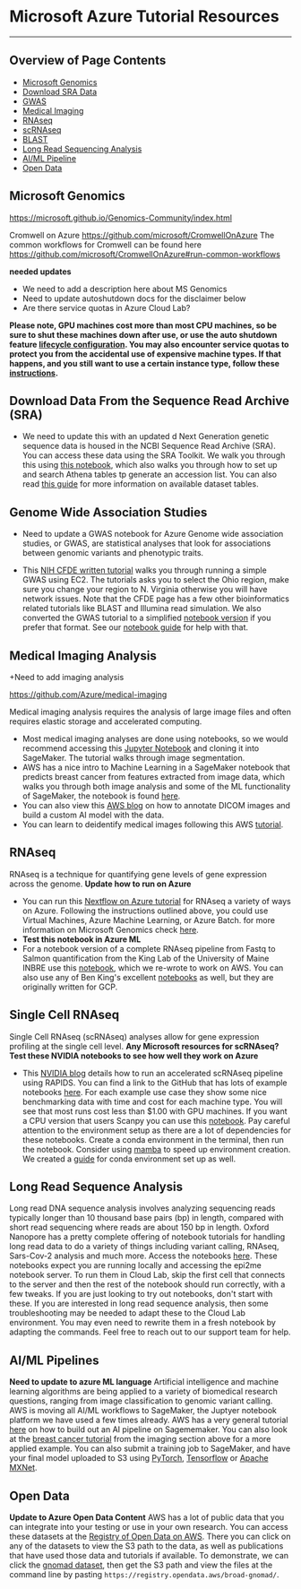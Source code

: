 # Microsoft Azure Tutorial Resources

---------------------------------
## Overview of Page Contents

+ [Microsoft Genomics](#Bio)
+ [Download SRA Data](#SRA)
+ [GWAS](#GWAS)
+ [Medical Imaging](#IM)
+ [RNAseq](#RNA)
+ [scRNAseq](#sc)
+ [BLAST](#bl)
+ [Long Read Sequencing Analysis](#Long)
+ [AI/ML Pipeline](#AI)
+ [Open Data](#OPEN)

## **Microsoft Genomics** <a name="Bio"></a>

https://microsoft.github.io/Genomics-Community/index.html

Cromwell on Azure https://github.com/microsoft/CromwellOnAzure
The common workflows for Cromwell can be found here https://github.com/microsoft/CromwellOnAzure#run-common-workflows

**needed updates**
+ We need to add a description here about MS Genomics
+ Need to update autoshutdown docs for the disclaimer below
+ Are there service quotas in Azure Cloud Lab?  
 
 **Please note, GPU machines cost more than most CPU machines, so be sure to shut these machines down after use, or use the auto shutdown feature [lifecycle configuration](/docs/auto-shutdown-instance.md). You may also encounter service quotas to protect you from the accidental use of expensive machine types. If that happens, and you still want to use a certain instance type, follow these [instructions](/docs/service_quotas.md).**

## **Download Data From the Sequence Read Archive (SRA)** <a name="SRA"></a>
+ We need to update this with an updated d
Next Generation genetic sequence data is housed in the NCBI Sequence Read Archive (SRA). You can access these data using the SRA Toolkit. We walk you through this using [this notebook](/tutorials/notebooks/SRADownload), which also walks you through how to set up and search Athena tables tp generate an accession list. You can also read [this guide](https://www.ncbi.nlm.nih.gov/sra/docs/sra-aws-download/) for more information on available dataset tables.

## **Genome Wide Association Studies** <a name="GWAS"></a>
+ Need to update a GWAS notebook for Azure
Genome wide association studies, or GWAS, are statistical analyses that look for associations between genomic variants and phenotypic traits.
- This [NIH CFDE written tutorial](https://training.nih-cfde.org/en/latest/Bioinformatic-Analyses/GWAS-in-the-cloud
) walks you through running a simple GWAS using EC2. The tutorials asks you to select the Ohio region, make sure you change your region to N. Virginia otherwise you will have network issues. Note that the CFDE page has a few other bioinformatics related tutorials like BLAST and Illumina read simulation. We also converted the GWAS tutorial to a simplified [notebook version](/tutorials/notebooks/GWAS) if you prefer that format. See our [notebook guide](/docs/Jupyter_notebook.md) for help with that.

## **Medical Imaging Analysis** <a name="IM"></a>
+Need to add imaging analysis

https://github.com/Azure/medical-imaging

Medical imaging analysis requires the analysis of large image files and often requires elastic storage and accelerated computing.
- Most medical imaging analyses are done using notebooks, so we would recommend accessing this [Jupyter Notebook](/tutorials/notebooks/SpleenLiverSegmentation) and cloning it into SageMaker. The tutorial walks through image segmentation.
- AWS has a nice intro to Machine Learning in a SageMaker notebook that predicts breast cancer from features extracted from image data, which walks you through both image analysis and some of the ML functionality of SageMaker, the notebook is found [here](https://github.com/aws/amazon-sagemaker-examples/blob/main/introduction_to_applying_machine_learning/breast_cancer_prediction/Breast%20Cancer%20Prediction.ipynb).
- You can also view this [AWS blog](https://aws.amazon.com/blogs/machine-learning/annotate-dicom-images-and-build-an-ml-model-using-the-monai-framework-on-amazon-sagemaker/) on how to annotate DICOM images and build a custom AI model with the data.
- You can learn to deidentify medical images following this AWS [tutorial](https://aws.amazon.com/blogs/machine-learning/de-identify-medical-images-with-the-help-of-amazon-comprehend-medical-and-amazon-rekognition/).

## **RNAseq** <a name="RNA"></a>
RNAseq is a technique for quantifying gene levels of gene expression across the genome. 
**Update how to run on Azure**
- You can run this [Nextflow on Azure tutorial](https://microsoft.github.io/Genomics-Community/mydoc_nextflow.html) for RNAseq a variety of ways on Azure. Following the instructions outlined above, you could use Virtual Machines, Azure Machine Learning, or Azure Batch. for more information on Microsoft Genomics check [here](/docs/Genomics_Workflows.md).
- **Test this notebook in Azure ML**
- For a notebook version of a complete RNAseq pipeline from Fastq to Salmon quantification from the King Lab of the University of Maine INBRE use this [notebook](/tutorials/notebooks/rnaseq-myco-tutorial-main), which we re-wrote to work on AWS. You can also use any of Ben King's excellent [notebooks](https://github.com/King-Laboratory/rnaseq-myco-notebook) as well, but they are originally written for GCP.

## **Single Cell RNAseq** <a name="sc"></a>
Single Cell RNAseq (scRNAseq) analyses allow for gene expression profiling at the single cell level.
**Any Microsoft resources for scRNAseq?**
**Test these NVIDIA notebooks to see how well they work on Azure**
-  This [NVIDIA blog](https://developer.nvidia.com/blog/accelerating-single-cell-genomic-analysis-using-rapids/) details how to run an accelerated scRNAseq pipeline using RAPIDS. You can find a link to the GitHub that has lots of example notebooks [here](https://github.com/clara-parabricks/rapids-single-cell-examples). For each example use case they show some nice benchmarking data with time and cost for each machine type. You will see that most runs cost less than $1.00 with GPU machines. If you want a CPU version that users Scanpy you can use this [notebook](https://github.com/clara-parabricks/rapids-single-cell-examples/blob/master/notebooks/hlca_lung_cpu_analysis.ipynb). Pay careful attention to the environment setup as there are a lot of dependencies for these notebooks. Create a conda environment in the terminal, then run the notebook. Consider using [mamba](https://github.com/mamba-org/mamba) to speed up environment creation. We created a [guide](/docs/create_conda_env.md) for conda environment set up as well.

## **Long Read Sequence Analysis** <a name="Long"></a>
Long read DNA sequence analysis involves analyzing sequencing reads typically longer than 10 thousand base pairs (bp) in length, compared with short read sequencing where reads are about 150 bp in length.
Oxford Nanopore has a pretty complete offering of notebook tutorials for handling long read data to do a variety of things including variant calling, RNAseq, Sars-Cov-2 analysis and much more. Access the notebooks [here](https://labs.epi2me.io/nbindex/).  These notebooks expect you are running locally and accessing the epi2me notebook server. To run them in Cloud Lab, skip the first cell that connects to the server and then the rest of the notebook should run correctly, with a few tweaks. If you are just looking to try out notebooks, don't start with these. If you are interested in long read sequence analysis, then some troubleshooting may be needed to adapt these to the Cloud Lab environment. You may even need to rewrite them in a fresh notebook by adapting the commands. Feel free to reach out to our support team for help.

## **AI/ML Pipelines** <a name="AI"></a>
**Need to update to azure ML language**
Artificial intelligence and machine learning algorithms are being applied to a variety of biomedical research questions, ranging from image classification to genomic variant calling. AWS is moving all AI/ML workflows to SageMaker, the Juptyer notebook platform we have used a few times already. AWS has a very general tutorial [here](https://aws.amazon.com/getting-started/hands-on/build-train-deploy-machine-learning-model-sagemaker/) on how to build out an AI pipeline on Sagememaker. You can also look at the [breast cancer tutorial](https://github.com/aws/amazon-sagemaker-examples/blob/main/introduction_to_applying_machine_learning/breast_cancer_prediction/Breast%20Cancer%20Prediction.ipynb) from the imaging section above for a more applied example. 
You can also submit a training job to SageMaker, and have your final model uploaded to S3 using [PyTorch](https://sagemaker.readthedocs.io/en/stable/frameworks/pytorch/using_pytorch.html#train-a-model-with-pytorch), [Tensorflow](https://docs.aws.amazon.com/sagemaker/latest/dg/tf.html) or [Apache MXNet](https://docs.aws.amazon.com/sagemaker/latest/dg/mxnet.html).

## **Open Data** <a name="OPEN"></a>
**Update to Azure Open Data Content**
AWS has a lot of public data that you can integrate into your testing or use in your own research. You can access these datasets at the [Registry of Open Data on AWS](https://registry.opendata.aws/). There you can click on any of the datasets to view the S3 path to the data, as well as publications that have used those data and tutorials if available. To demonstrate, we can click the [gnomad dataset](https://registry.opendata.aws/broad-gnomad/), then get the S3 path and view the files at the command line by pasting `https://registry.opendata.aws/broad-gnomad/`. 
